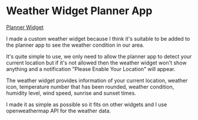 # Weather Widget Planner App

[Planner Widget](https://nashki-plannerwidget-app.netlify.app/)

I made a custom weather widget because I think it's suitable to be added to the planner app to see the weather condition in our area.

It's quite simple to use, we only need to allow the planner app to detect your current location but if it's not allowed then the weather widget won't show anything and a notification "Please Enable Your Location" will appear.

The weather widget provides information of your current location, weather icon, temperature number that has been rounded, weather condition, humidity level, wind speed, sunrise and sunset times.

I made it as simple as possible so it fits on other widgets and I use openweathermap API for the weather data.
